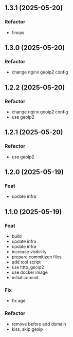 ## 1.3.1 (2025-05-20)

### Refactor

- finops

## 1.3.0 (2025-05-20)

### Refactor

- change nginx geoip2 config

## 1.2.2 (2025-05-20)

### Refactor

- change nginx geoip2 config
- use geoip2

## 1.2.1 (2025-05-20)

### Refactor

- use geoip2

## 1.2.0 (2025-05-19)

### Feat

- update infra

## 1.1.0 (2025-05-19)

### Feat

- build
- update infra
- update infra
- increase visibility
- prepare commitizen files
- add tool script
- use http_geoip2
- use docker image
- initial commit

### Fix

- fix age

### Refactor

- remove before add domain
- kiss, skip geoip
